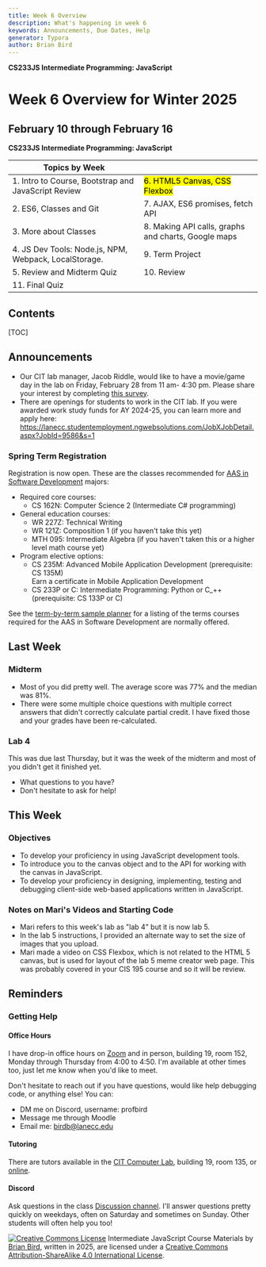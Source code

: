 ```yaml
---
title: Week 6 Overview
description: What's happening in week 6
keywords: Announcements, Due Dates, Help
generator: Typora
author: Brian Bird
---
```


**CS233JS Intermediate Programming: JavaScript**

<h1>Week 6 Overview for Winter 2025</h1>

<h2>February 10 through February 16</h2>

**CS233JS Intermediate Programming: JavaScript**

| Topics by Week                                        |                                                     |
| ----------------------------------------------------- | --------------------------------------------------- |
| 1. Intro to Course, Bootstrap and JavaScript Review   | <mark>6. HTML5 Canvas, CSS Flexbox</mark>           |
| 2. ES6, Classes and Git                               | 7. AJAX, ES6 promises, fetch API                    |
| 3. More about Classes                                 | 8. Making API calls, graphs and charts, Google maps |
| 4. JS Dev Tools: Node.js, NPM, Webpack, LocalStorage. | 9. Term Project                                     |
| 5. Review and Midterm Quiz                            | 10. Review                                          |
| 11. Final Quiz                                        |                                                     |

<h2>Contents</h2>

[TOC]

## Announcements

- Our CIT lab manager, Jacob Riddle, would like to have a movie/game day in the lab on Friday, February 28 from 11 am- 4:30 pm. Please share your interest by completing [this survey](https://docs.google.com/forms/d/e/1FAIpQLSeHS7OqR-gNMZnzU8EVZFsU_8qwEzT8YcbBLJlREReCd_x47A/viewform).
- There are openings for students to work in the CIT lab.  If you were awarded work study funds for AY 2024-25, you can learn more and apply here: https://lanecc.studentemployment.ngwebsolutions.com/JobXJobDetail.aspx?JobId=9586&s=1

### Spring Term Registration

Registration is now open. These are the classes recommended for [AAS in Software Development](https://lanecc.smartcatalogiq.com/en/2024-2025/lcc-catalog/programs-of-study/computer-information-technology/software-development-aas/) majors:

- Required core courses:
  - CS 162N: Computer Science 2 (Intermediate C# programming)
- General education courses:
  - WR 227Z: Technical Writing
  - WR 121Z: Composition 1 (if you haven't take this yet)
  - MTH 095: Intermediate Algebra (if you haven't taken this or a higher level math course yet)
- Program elective options: 
  - CS 235M: Advanced Mobile Application Development (prerequisite: CS 135M)  
    Earn a certificate in Mobile Application Development
  - CS 233P or C: Intermediate Programming: Python or C_++ (prerequisite: CS 133P or C)

See the [term-by-term sample planner](https://docs.google.com/document/d/1F8CJY1M7A4J9uJtGRDFRyF-0j7l2AVe0vpPE5vcfHXE/edit?tab=t.0) for a listing of the terms courses required for the AAS in Software Development are normally offered.

## Last Week

### Midterm

- Most of you did pretty well. The average score was 77% and the median was 81%.
- There were some multiple choice questions with multiple correct answers that didn't correctly calculate partial credit. I have fixed those and your grades have been re-calculated.

### Lab 4

This was due last Thursday, but it was the week of the midterm and most of you didn't get it finished yet.

- What questions to you have?
- Don't hesitate to ask for help!



## This Week

### Objectives

- To develop your proficiency in using JavaScript development tools.
- To introduce you to the canvas object and to the API for working with the canvas in JavaScript.
- To develop your proficiency in designing, implementing,  testing and debugging client-side web-based applications written in JavaScript.

### Notes on Mari's Videos and Starting Code

  - Mari refers to this week's lab as "lab 4" but it is now lab 5.
  - In the lab 5 instructions, I provided an alternate way to set the size of images that you upload.
  - Mari made a video on CSS Flexbox, which is not related to the HTML 5 canvas, but is used for layout of the lab 5 meme creator web page. This was probably covered in your CIS 195 course and so it will be review.

  

## Reminders

### Getting Help

#### Office Hours

I have drop-in office hours on [Zoom](https://lanecc.zoom.us/j/93494931394) and in person, building 19, room 152, Monday through Thursday from 4:00 to 4:50. I'm available at other times too, just let me know when you'd like to meet. 

Don't hesitate to reach out if you have questions, would like help debugging code, or anything else! You can:

- DM me on Discord, username: profbird
- Message me through Moodle
- Email me: [birdb@lanecc.edu](mailto:birdb@lanecc.edu)

#### Tutoring

There are tutors available in the [CIT Computer Lab](https://www.lanecc.edu/programs-academics/academic-departments/business-technology-and-trades/computer-information-technology/cit-computer-lab), building 19, room 135, or [online](https://www.lanecc.edu/get-support/academic-support/academic-and-tutoring-services).

#### Discord

Ask questions in the class [Discussion channel](https://discord.com/channels/1290812758249701396/1324897172981809273). I'll answer questions pretty quickly on weekdays, often on Saturday and sometimes on Sunday. Other students will often help you too!



[![Creative Commons License](https://i.creativecommons.org/l/by-sa/4.0/88x31.png)](http://creativecommons.org/licenses/by-sa/4.0/) Intermediate JavaScript Course Materials by [Brian Bird](https://profbird.dev), written in <time>2025</time>, are licensed under a [Creative Commons Attribution-ShareAlike 4.0 International License](http://creativecommons.org/licenses/by-sa/4.0/). 